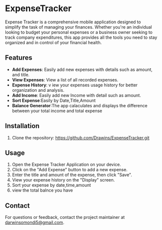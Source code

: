 # ExpenseTracker
Expense Tracker is a comprehensive mobile application designed to simplify the task of managing your finances. Whether you're an individual looking to budget your personal expenses or a business owner seeking to track company expenditures, this app provides all the tools you need to stay organized and in control of your financial health.

## Features

- **Add Expenses**: Easily add new expenses with details such as  amount, and title.
- **View Expenses**: View a list of all recorded expenses.
- **Expense History**: v  iew your expenses usage history for better organization and analysis.
- **Add Income**: Easily add new Income with detail such as amount.
- **Sort Expense**:Easily by Date,Title,Amount
- **Balance Generator**:The app calaculates and displays the difference between your total income and total expense

## Installation
1. Clone the repository:
 https://github.com/Drawins/ExpenseTracker.git


## Usage
1. Open the Expense Tracker Application on your device.
2. Click on the "Add Expense" button to add a new expense.
3. Enter the title and amount of the expense, then click "Save".
4. View your expense history on the "Display" screen.
5. Sort your expense by date,time,amount
6. view the total balnce you have 


## Contact
For questions or feedback, contact the project maintainer at darwinsomondi5@gmail.com.
